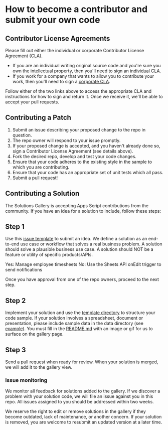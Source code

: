 # How to become a contributor and submit your own code

## Contributor License Agreements

Please fill out either the individual or corporate Contributor License Agreement
(CLA).

  * If you are an individual writing original source code and you're sure you
    own the intellectual property, then you'll need to sign an
    [individual CLA](https://developers.google.com/open-source/cla/individual).
  * If you work for a company that wants to allow you to contribute your work,
    then you'll need to sign a
    [corporate CLA](https://developers.google.com/open-source/cla/corporate).

Follow either of the two links above to access the appropriate CLA and
instructions for how to sign and return it. Once we receive it, we'll be able to
accept your pull requests.

## Contributing a Patch

1. Submit an issue describing your proposed change to the repo in question.
1. The repo owner will respond to your issue promptly.
1. If your proposed change is accepted, and you haven't already done so, sign a Contributor License Agreement (see details above).
1. Fork the desired repo, develop and test your code changes.
1. Ensure that your code adheres to the existing style in the sample to which you are contributing.
1. Ensure that your code has an appropriate set of unit tests which all pass.
1. Submit a pull request!

## Contributing a Solution

The Solutions Gallery is accepting Apps Script contributions from the community. If you have an
idea for a solution to include, follow these steps:

## Step 1

Use this [issue template][issue_template] to submit an idea. We define a solution as an end-to-end
use case or workflow that solves a real business problem. A solution should solve a plausible
business use case. A solution should NOT be a feature or utility of specific products/APIs.

Yes: Manage employee timesheets
No: Use the Sheets API onEdit trigger to send notifications

Once you have approval from one of the repo owners, proceed to the next step.

[issue_template]: https://github.com/googleworkspace/solutions/issues/new?assignees=&labels=enhancement+%28new+solution%29&template=new-solution-request.md&title=

## Step 2

Implement your solution and use the [template directory][template_directory] to structure your
code sample. If your solution involves a spreadsheet, document or presentation, please include
sample data in the data directory (see [example][data_example]). You must fill in the 
[README.md][template_readme] with an image or gif for us to surface on the gallery page. 

[template_directory]: https://github.com/googleworkspace/solutions/tree/main/template
[template_readme]: https://github.com/googleworkspace/solutions/tree/main/template
[data_example]: https://github.com/googleworkspace/solutions/tree/main/equipment-requests

## Step 3

Send a pull request when ready for review. When your solution is merged, we will add it to the
gallery view.

### Issue monitoring

We monitor all feedback for solutions added to the gallery. If we discover a problem with your 
solution code, we will file an issue against you in this repo. All issues assigned to you should
be addressed within two weeks.

We reserve the right to edit or remove solutions in the gallery if they become outdated, lack of
maintenance, or another concern. If your solution is removed, you are welcome to resubmit an 
updated version at a later time.
